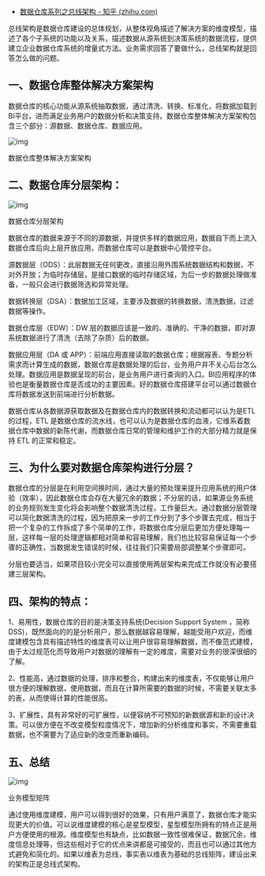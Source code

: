 - [数据仓库系列之总线架构 - 知乎 (zhihu.com)](https://zhuanlan.zhihu.com/p/110947470)

总线架构是数据仓库建设的总体规划，从整体视角描述了解决方案的维度模型，描述了各个子系统的功能以及关系，描述数据从源系统到决策系统的数据流程，提供建立企业数据仓库系统的增量式方法。业务需求回答了要做什么，总线架构就是回答怎么做的问题。

## 一、数据仓库整体解决方案架构

数据仓库的核心功能从源系统抽取数据，通过清洗、转换、标准化，将数据加载到BI平台，进而满足业务用户的数据分析和决策支持。数据仓库整体解决方案架构包含三个部分：源数据、数据仓库、数据应用。

![img](https://pic2.zhimg.com/80/v2-215352c49ceccf88a92a058b9dd710ad_1440w.webp)

数据仓库整体解决方案架构

## 二、数据仓库分层架构：

![img](https://pic1.zhimg.com/80/v2-5700e085f8b0e96a4733fc2531a38864_1440w.webp)

数据仓库分层架构

数据仓库的数据来源于不同的源数据，并提供多样的数据应用，数据自下而上流入数据仓库后向上层开放应用，而数据仓库可以是数据中心管控平台。

源数据层（ODS）：此层数据无任何更改，直接沿用外围系统数据结构和数据，不对外开放；为临时存储层，是接口数据的临时存储区域，为后一步的数据处理做准备，一般只会进行数据筛选和异常处理。

数据转换层（DSA）：数据加工区域，主要涉及数据的转换数据，清洗数据，过滤数据等操作。

数据仓库层（EDW）：DW 层的数据应该是一致的、准确的、干净的数据，即对源系统数据进行了清洗（去除了杂质）后的数据。

数据应用层（DA 或 APP）：前端应用直接读取的数据仓库；根据报表、专题分析需求而计算生成的数据，数据仓库是数据处理的后台，业务用户并不关心后台怎么处理。数据应用是数据呈现的前台，是业务用户进行查询的入口。BI应用程序的体验也是衡量数据仓库是否成功的主要因素。好的数据仓库搭建平台可以通过数据仓库将数据发送到前端进行分析数据。

 数据仓库从各数据源获取数据及在数据仓库内的数据转换和流动都可以认为是ETL的过程，ETL 是数据仓库的流水线，也可以认为是数据仓库的血液，它维系着数据仓库中数据的新陈代谢，而数据仓库日常的管理和维护工作的大部分精力就是保持 ETL 的正常和稳定。

## 三、为什么要对数据仓库架构进行分层？

数据仓库的分层是在利用空间换时间，通过大量的预处理来提升应用系统的用户体验（效率），因此数据仓库会存在大量冗余的数据；不分层的话，如果源业务系统的业务规则发生变化将会影响整个数据清洗过程，工作量巨大。通过数据分层管理可以简化数据清洗的过程，因为把原来一步的工作分到了多个步骤去完成，相当于把一个复杂的工作拆成了多个简单的工作，将数据仓库分层后更加方便处理每一层，这样每一层的处理逻辑都相对简单和容易理解，我们也比较容易保证每一个步骤的正确性，当数据发生错误的时候，往往我们只需要局部调整某个步骤即可。

分层也要适当，如果项目较小完全可以直接使用两层架构来完成工作就没有必要搭建三层架构。

## 四、架构的特点：

1、易用性，数据仓库的目的是决策支持系统(Decision Support System ，简称DSS)，既然面向的的是分析用户，那么数据越容易理解，越能受用户欢迎，而维度建模包含具有描述特性的维度表可以让用户很容易理解数据，而不像范式建模，由于太过规范化而导致用户对数据的理解有一定的难度，需要对业务的很深很细的了解。

2、性能高，通过数据的处理，排序和整合，构建出来的维度表，不仅能够让用户很方便的理解数据，使用数据，而且在计算所需要的数据的时候，不需要关联太多的表，从而使得计算的性能很高。

3、扩展性，具有非常好的可扩展性，以便容纳不可预知的新数据源和新的设计决策。可以很方便在不改变模型粒度情况下，增加新的分析维度和事实，不需要重载数据，也不需要为了适应新的改变而重新编码。

## 五、总结

![img](https://pic1.zhimg.com/80/v2-414e3e2caa965fb84047df6fa105edd0_1440w.webp)

业务模型矩阵

通过使用维度建模，用户可以得到很好的效果，只有用户满意了，数据仓库才能实现更大的价值。可以说维度建模的核心是星型模型，星型模型所拥有的特点正是用户方便使用的根源。维度模型也有缺点，比如数据一致性很难保证，数据冗余，维度信息处理等，但这些相对于它的优点来讲都是可接受的，而且也可以通过其他方式避免和简化的。如果以维表为总线，事实表以维表为基础的总线矩阵，建设出来的架构正是总线式架构。